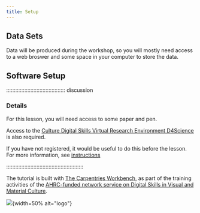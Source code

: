 ```yaml
---
title: Setup
---
```



## Data Sets
Data will be produced during the workshop,
so you will mostly need access to a web broswer and some space in your
computer to store the data.
<!--
FIXME: place any data you want learners to use in `episodes/data` and then use
       a relative link ( [data zip file](data/lesson-data.zip) ) to provide a
       link to it, replacing the example.com link.
-->
## Software Setup

::::::::::::::::::::::::::::::::::::::: discussion

### Details

For this lesson, you will need access to some paper and pen. 

Access to the [Culture Digital Skills Virtual Research Environment D4Science](https://services.d4science.org/group/culturedigitalskills) is also 
required.

If you have not registered, it would be useful to do this before
the lesson. For more information, see [instructions](https://universityofbrighton.github.io/2023-fair-multidimensional-media/virtual-research-environment.html#virtual-research-environments-vre)

:::::::::::::::::::::::::::::::::::::::::::::::::::



The tutorial is built with [The Carpentries Workbench](https://carpentries.github.io/sandpaper-docs/), as part of the training activities of the [AHRC-funded network service on Digital Skills in Visual and Material Culture](https://www.culturedigitalskills.org). 

![](../episodes/fig/colorlogo_centre.png){width=50% alt="logo"}

